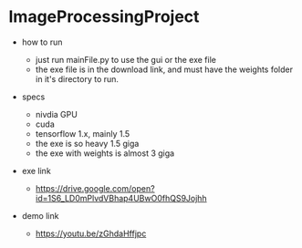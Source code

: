 # ImageProcessingProject

* how to run 
    * just run mainFile.py to use the gui or the exe file 
    * the exe file is in the download link, and must have the weights folder in it's directory to run.
* specs
    * nivdia GPU
    * cuda 
    * tensorflow 1.x, mainly 1.5
    * the exe is so heavy 1.5 giga 
    * the exe with weights is almost 3 giga 
    
* exe link
    * https://drive.google.com/open?id=1S6_LD0mPlvdVBhap4UBwO0fhQS9Jojhh
    
* demo link
    * https://youtu.be/zGhdaHffjpc
